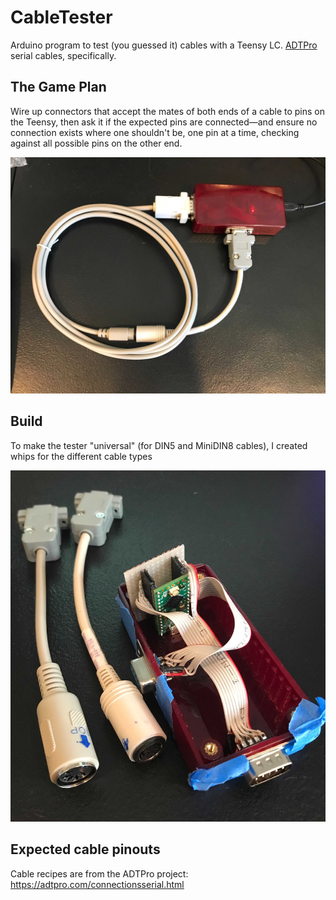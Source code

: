 # CableTester
Arduino program to test (you guessed it) cables with a Teensy LC.
[ADTPro](https://retrofloppy.com/products/#SerialCables) serial cables, specifically.

## The Game Plan

Wire up
connectors that accept the mates of both ends of a
cable to pins on the Teensy, then ask it if the
expected pins are connected—and ensure no connection
exists where one shouldn't be, one pin at a time,
checking against all possible pins on the other end.

![Tester in action](Pictures/TesterTesting.jpg)

## Build

To make the tester "universal" (for DIN5 and MiniDIN8 cables), I created
whips for the different cable types

![Shakedown](Pictures/Shakedown.jpg)

## Expected cable pinouts

Cable recipes are from the ADTPro project:
https://adtpro.com/connectionsserial.html
